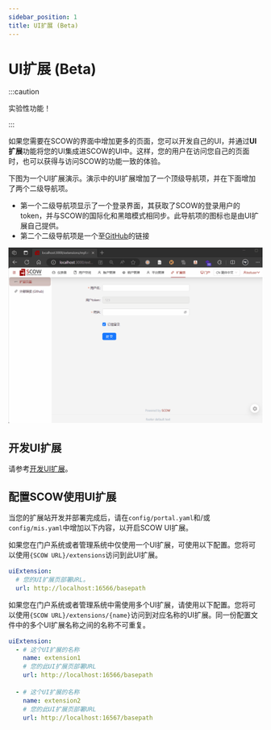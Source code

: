 ```yaml
---
sidebar_position: 1
title: UI扩展 (Beta)
---
```


# UI扩展 (Beta)

:::caution

实验性功能！

:::

如果您需要在SCOW的界面中增加更多的页面，您可以开发自己的UI，并通过**UI扩展**功能将您的UI集成进SCOW的UI中。这样，您的用户在访问您自己的页面时，也可以获得与访问SCOW的功能一致的体验。

下图为一个UI扩展演示。演示中的UI扩展增加了一个顶级导航项，并在下面增加了两个二级导航项。

- 第一个二级导航项显示了一个登录界面，其获取了SCOW的登录用户的token，并与SCOW的国际化和黑暗模式相同步。此导航项的图标也是由UI扩展自己提供。
- 第二个二级导航项是一个至[GitHub](http://github.com)的链接

![UI扩展演示](./extension.gif)

## 开发UI扩展

请参考[开发UI扩展](./develop.md)。

## 配置SCOW使用UI扩展

当您的扩展站开发并部署完成后，请在`config/portal.yaml`和/或`config/mis.yaml`中增加以下内容，以开启SCOW UI扩展。

如果您在门户系统或者管理系统中仅使用一个UI扩展，可使用以下配置。您将可以使用`{SCOW URL}/extensions`访问到此UI扩展。

```yaml title="config/{portal,mis}.yaml"
uiExtension:
  # 您的UI扩展页部署URL。
  url: http://localhost:16566/basepath
```

如果您在门户系统或者管理系统中需使用多个UI扩展，请使用以下配置。您将可以使用`{SCOW URL}/extensions/{name}`访问到对应名称的UI扩展。同一份配置文件中的多个UI扩展名称之间的名称不可重复。

```yaml title="config/{portal,mis}.yaml"
uiExtension:
  - # 这个UI扩展的名称
    name: extension1
    # 您的此UI扩展页部署URL 
    url: http://localhost:16566/basepath

  - # 这个UI扩展的名称
    name: extension2
    # 您的此UI扩展页部署URL 
    url: http://localhost:16567/basepath
```
